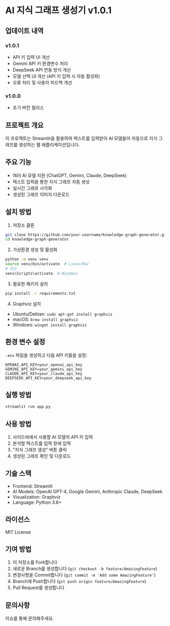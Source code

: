 # AI 지식 그래프 생성기 v1.0.1

## 업데이트 내역
### v1.0.1
- API 키 입력 UI 개선
- Gemini API 키 환경변수 처리
- DeepSeek API 연동 방식 개선
- 모델 선택 UI 개선 (API 키 입력 시 자동 활성화)
- 오류 처리 및 사용자 피드백 개선

### v1.0.0
- 초기 버전 릴리스

## 프로젝트 개요
이 프로젝트는 Streamlit을 활용하여 텍스트를 입력받아 AI 모델들이 자동으로 지식 그래프를 생성하는 웹 애플리케이션입니다.

## 주요 기능
- 여러 AI 모델 지원 (ChatGPT, Gemini, Claude, DeepSeek)
- 텍스트 입력을 통한 지식 그래프 자동 생성
- 실시간 그래프 시각화
- 생성된 그래프 이미지 다운로드

## 설치 방법
1. 저장소 클론
```bash
git clone https://github.com/your-username/knowledge-graph-generator.git
cd knowledge-graph-generator
```

2. 가상환경 생성 및 활성화
```bash
python -m venv venv
source venv/bin/activate  # Linux/Mac
# 또는
venv\Scripts\activate  # Windows
```

3. 필요한 패키지 설치
```bash
pip install -r requirements.txt
```

4. Graphviz 설치
- Ubuntu/Debian: `sudo apt-get install graphviz`
- macOS: `brew install graphviz`
- Windows: `winget install graphviz`

## 환경 변수 설정
`.env` 파일을 생성하고 다음 API 키들을 설정:
```
OPENAI_API_KEY=your_openai_api_key
GEMINI_API_KEY=your_gemini_api_key
CLAUDE_API_KEY=your_claude_api_key
DEEPSEEK_API_KEY=your_deepseek_api_key
```

## 실행 방법
```bash
streamlit run app.py
```

## 사용 방법
1. 사이드바에서 사용할 AI 모델의 API 키 입력
2. 분석할 텍스트를 입력 창에 입력
3. "지식 그래프 생성" 버튼 클릭
4. 생성된 그래프 확인 및 다운로드

## 기술 스택
- Frontend: Streamlit
- AI Models: OpenAI GPT-4, Google Gemini, Anthropic Claude, DeepSeek
- Visualization: Graphviz
- Language: Python 3.8+

## 라이선스
MIT License

## 기여 방법
1. 이 저장소를 Fork합니다
2. 새로운 Branch를 생성합니다 (`git checkout -b feature/AmazingFeature`)
3. 변경사항을 Commit합니다 (`git commit -m 'Add some AmazingFeature'`)
4. Branch에 Push합니다 (`git push origin feature/AmazingFeature`)
5. Pull Request를 생성합니다

## 문의사항
이슈를 통해 문의해주세요. 
